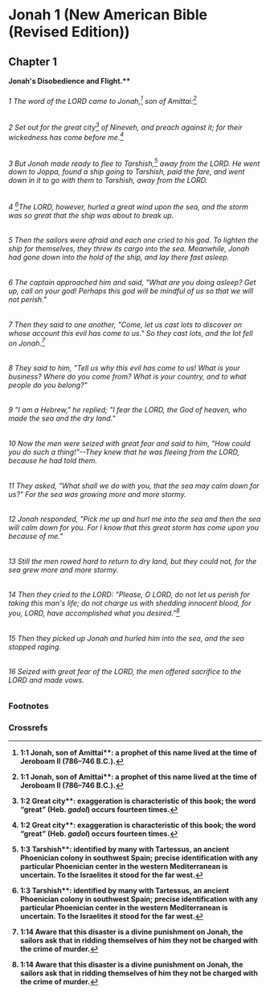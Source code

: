 
# Jonah 1 (New American Bible (Revised Edition))
## Chapter 1
<b class="inline-h3">Jonah's Disobedience and Flight.** 
###### 1 The word of the LORD came to Jonah,[^A] son of Amittai:[^a]  
###### 2 Set out for the great city[^b] of Nineveh, and preach against it; for their wickedness has come before me.[^B]  
###### 3 But Jonah made ready to flee to Tarshish,[^c] away from the LORD. He went down to Joppa, found a ship going to Tarshish, paid the fare, and went down in it to go with them to Tarshish, away from the LORD.

###### 4 [^C]The LORD, however, hurled a great wind upon the sea, and the storm was so great that the ship was about to break up.  
###### 5 Then the sailors were afraid and each one cried to his god. To lighten the ship for themselves, they threw its cargo into the sea. Meanwhile, Jonah had gone down into the hold of the ship, and lay there fast asleep.  
###### 6 The captain approached him and said, "What are you doing asleep? Get up, call on your god! Perhaps this god will be mindful of us so that we will not perish."

###### 7 Then they said to one another, "Come, let us cast lots to discover on whose account this evil has come to us." So they cast lots, and the lot fell on Jonah.[^D]  
###### 8 They said to him, "Tell us why this evil has come to us! What is your business? Where do you come from? What is your country, and to what people do you belong?"  
###### 9 "I am a Hebrew," he replied; "I fear the LORD, the God of heaven, who made the sea and the dry land."

###### 10 Now the men were seized with great fear and said to him, "How could you do such a thing!"--They knew that he was fleeing from the LORD, because he had told them.  
###### 11 They asked, "What shall we do with you, that the sea may calm down for us?" For the sea was growing more and more stormy.  
###### 12 Jonah responded, "Pick me up and hurl me into the sea and then the sea will calm down for you. For I know that this great storm has come upon you because of me."

###### 13 Still the men rowed hard to return to dry land, but they could not, for the sea grew more and more stormy.  
###### 14 Then they cried to the LORD: "Please, O LORD, do not let us perish for taking this man's life; do not charge us with shedding innocent blood, for you, LORD, have accomplished what you desired."[^d]  
###### 15 Then they picked up Jonah and hurled him into the sea, and the sea stopped raging.  
###### 16 Seized with great fear of the LORD, the men offered sacrifice to the LORD and made vows.

### Footnotes
[^a]: 1:1 <b class="catch-word">Jonah, son of Amittai**: a prophet of this name lived at the time of Jeroboam II (786–746 B.C.).
[^b]: 1:2 <b class="catch-word">Great city**: exaggeration is characteristic of this book; the word “great” (Heb. _gadol_) occurs fourteen times.
[^c]: 1:3 <b class="catch-word">Tarshish**: identified by many with Tartessus, an ancient Phoenician colony in southwest Spain; precise identification with any particular Phoenician center in the western Mediterranean is uncertain. To the Israelites it stood for the far west.
[^d]: 1:14 Aware that this disaster is a divine punishment on Jonah, the sailors ask that in ridding themselves of him they not be charged with the crime of murder.

### Crossrefs
[^A]: 2 Kgs 14:25.
[^B]: Jon 3:3; 4:11.
[^C]: Mk 4:37–38.
[^D]: Jos 7:16–18; 1 Sm 14:40–42.


